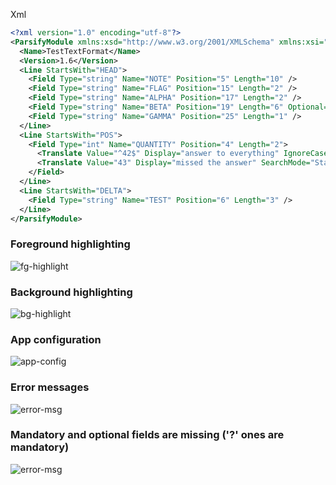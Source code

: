 Xml
```xml
<?xml version="1.0" encoding="utf-8"?>
<ParsifyModule xmlns:xsd="http://www.w3.org/2001/XMLSchema" xmlns:xsi="http://www.w3.org/2001/XMLSchema-instance">
  <Name>TestTextFormat</Name>
  <Version>1.6</Version>
  <Line StartsWith="HEAD">
    <Field Type="string" Name="NOTE" Position="5" Length="10" />
    <Field Type="string" Name="FLAG" Position="15" Length="2" />
    <Field Type="string" Name="ALPHA" Position="17" Length="2" />
    <Field Type="string" Name="BETA" Position="19" Length="6" Optional="true" />
    <Field Type="string" Name="GAMMA" Position="25" Length="1" />
  </Line>
  <Line StartsWith="POS">
    <Field Type="int" Name="QUANTITY" Position="4" Length="2">
      <Translate Value="^42$" Display="answer to everything" IgnoreCase="true" SearchMode="Regex" />
      <Translate Value="43" Display="missed the answer" SearchMode="StartsWith" />
    </Field>
  </Line>
  <Line StartsWith="DELTA">
	<Field Type="string" Name="TEST" Position="6" Length="3" />
  </Line>
</ParsifyModule>
```
### Foreground highlighting
![fg-highlight](https://i.gyazo.com/abeb5b694453e0ea73a3382f4d586ac4.png)

### Background highlighting
![bg-highlight](https://i.gyazo.com/d12aef5196f31b041698da6598f5aa78.png)

### App configuration
![app-config](https://i.gyazo.com/2efcd2be8e8e8a12163044d106a1c0ba.png)

### Error messages
![error-msg](https://i.gyazo.com/4fe150aa09f5fff6dc0ba177576dec70.png)

### Mandatory and optional fields are missing ('?' ones are mandatory)
![error-msg](https://i.gyazo.com/0c9a65e016885148793a7daeec9dddfe.png)
